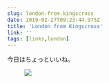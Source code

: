 ```yaml
---
slug: london-from-kingscross
date: 2019-02-27T09:23:44.975Z
title: 'London from Kingscross'
link: ''
tags: [links,london]
---
```

今日はちょっといいね。

<figure>
  <img src="/images/2019-02-27-london-from-kingscross.jpeg">
</figure>


